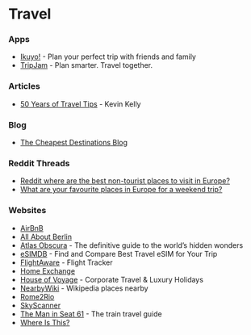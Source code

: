 # Travel

### Apps

* [Ikuyo!](https://ikuyo.kenrick95.org/landing) - Plan your perfect trip with friends and family
* [TripJam](https://tripjam.app/) - Plan smarter. Travel together.

### Articles

* [50 Years of Travel Tips](https://kk.org/thetechnium/50-years-of-travel-tips/) - Kevin Kelly

### Blog

* [The Cheapest Destinations Blog](https://www.cheapestdestinationsblog.com/)

### Reddit Threads

* [Reddit where are the best non-tourist places to visit in Europe?](https://www.reddit.com/r/AskReddit/comments/65184x/reddit_where_are_the_best_nontourist_places_to/)
* [What are your favourite places in Europe for a weekend trip?](https://www.reddit.com/r/AskUK/comments/191x9b3/what_are_your_favourite_places_in_europe_for_a/)

### Websites

* [AirBnB](https://www.airbnb.it/)
* [All About Berlin](https://allaboutberlin.com/)
* [Atlas Obscura](https://www.atlasobscura.com/) - The definitive guide to the world’s hidden wonders
* [eSIMDB](https://esimdb.com/) - Find and Compare Best Travel eSIM for Your Trip
* [FlightAware](https://www.flightaware.com/) - Flight Tracker
* [Home Exchange](https://www.homeexchange.com/)
* [House of Voyage](https://houseofvoyage.co.uk/) - Corporate Travel & Luxury Holidays
* [NearbyWiki](https://en.nearbywiki.org/map) - Wikipedia places nearby
* [Rome2Rio](https://www.rome2rio.com/)
* [SkyScanner](https://www.skyscanner.it/)
* [The Man in Seat 61](https://www.seat61.com/) - The train travel guide
* [Where Is This?](https://www.where-is-this.com/)

